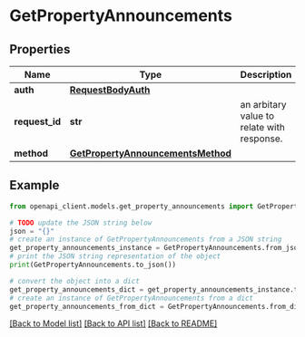 # GetPropertyAnnouncements


## Properties

Name | Type | Description | Notes
------------ | ------------- | ------------- | -------------
**auth** | [**RequestBodyAuth**](RequestBodyAuth.md) |  | 
**request_id** | **str** | an arbitary value to relate with response. | [optional] 
**method** | [**GetPropertyAnnouncementsMethod**](GetPropertyAnnouncementsMethod.md) |  | 

## Example

```python
from openapi_client.models.get_property_announcements import GetPropertyAnnouncements

# TODO update the JSON string below
json = "{}"
# create an instance of GetPropertyAnnouncements from a JSON string
get_property_announcements_instance = GetPropertyAnnouncements.from_json(json)
# print the JSON string representation of the object
print(GetPropertyAnnouncements.to_json())

# convert the object into a dict
get_property_announcements_dict = get_property_announcements_instance.to_dict()
# create an instance of GetPropertyAnnouncements from a dict
get_property_announcements_from_dict = GetPropertyAnnouncements.from_dict(get_property_announcements_dict)
```
[[Back to Model list]](../README.md#documentation-for-models) [[Back to API list]](../README.md#documentation-for-api-endpoints) [[Back to README]](../README.md)


